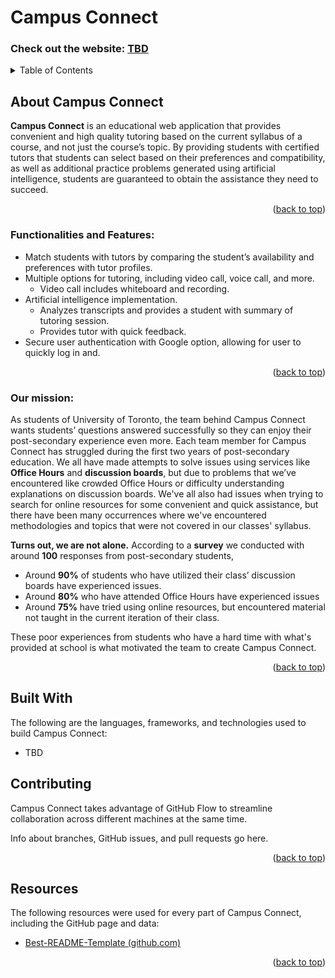<!--- [![Open in Visual Studio Code](https://classroom.github.com/assets/open-in-vscode-718a45dd9cf7e7f842a935f5ebbe5719a5e09af4491e668f4dbf3b35d5cca122.svg)](https://classroom.github.com/online_ide?assignment_repo_id=15094435&assignment_repo_type=AssignmentRepo) --->
<a name="readme-top"></a>

# Campus Connect
### Check out the website: [TBD](https://github.com/UofT-UTSC-CS-sandbox/final-term-project-campusconnect)
<details>
  <summary>Table of Contents</summary>
  <ol>
    <li>
	    <a href="#about-campus-connect">About Campus Connect</a>
	    <ul>
		    <li><a href="#functionalities-and-features">Functionalities and Features</a></li>
		    <li><a href="#our-mission">Our mission</a></li>
	    </ul>
    </li>
    <li><a href="#built-with">Built With</a></li>
    <li><a href="#contributing">Contributing</a></li>
    <li><a href="#resources">Resources</a></li>
  </ol>
</details>

<a name="about"></a>

## About Campus Connect

**Campus Connect** is an educational web application that provides convenient and high quality tutoring based on the current syllabus of a course, and not just the course’s topic. By providing students with certified tutors that students can select based on their preferences and compatibility, as well as additional practice problems generated using artificial intelligence, students are guaranteed to obtain the assistance they need to succeed.

<p align="right">(<a href="#readme-top">back to top</a>)</p>

### Functionalities and Features:
* Match students with tutors by comparing the student’s availability and preferences with tutor profiles.
* Multiple options for tutoring, including video call, voice call, and more.
	* Video call includes whiteboard and recording.
* Artificial intelligence implementation.
	* Analyzes transcripts and provides a student with summary of tutoring session.
	* Provides tutor with quick feedback.
* Secure user authentication with Google option, allowing for user to quickly log in and.

<p align="right">(<a href="#readme-top">back to top</a>)</p>

### Our mission:
As students of University of Toronto, the team behind Campus Connect wants students’ questions answered successfully so they can enjoy their post-secondary experience even more. Each team member for Campus Connect has struggled during the first two years of post-secondary education. We all have made attempts to solve issues using services like **Office Hours** and **discussion boards**, but due to problems that we’ve encountered like crowded Office Hours or difficulty understanding explanations on discussion boards. We've all also had issues when trying to search for online resources for some convenient and quick assistance, but there have been many occurrences where we've encountered methodologies and topics that were not covered in our classes' syllabus.

**Turns out, we are not alone.** According to a **survey** we conducted with around **100** responses from post-secondary students,
* Around **90%** of students who have utilized their class’ discussion boards have experienced issues.
* Around **80%** who have attended Office Hours have experienced issues
* Around **75%** have tried using online resources, but encountered material not taught in the current iteration of their class.

These poor experiences from students who have a hard time with what's provided at school is what motivated the team to create Campus Connect. 

<p align="right">(<a href="#readme-top">back to top</a>)</p>

## Built With
The following are the languages, frameworks, and technologies used to build Campus Connect:
* TBD

## Contributing
Campus Connect takes advantage of GitHub Flow to streamline collaboration across different machines at the same time.

Info about branches, GitHub issues, and pull requests go here.
<p align="right">(<a href="#readme-top">back to top</a>)</p>

## 
## Resources
The following resources were used for every part of Campus Connect, including the GitHub page and data:
* [Best-README-Template (github.com)](https://github.com/othneildrew/Best-README-Template/tree/master)
<p align="right">(<a href="#readme-top">back to top</a>)</p>
